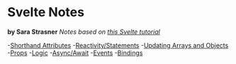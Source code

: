 # Svelte Notes
**by Sara Strasner** 
*Notes based on [this Svelte tutorial](https://svelte.dev/tutorial/)* 

-[Shorthand Attributes](./shorthand.md)
-[Reactivity/Statements](./reactivity.md)
-[Updating Arrays and Objects](./updatingArraysAndObjects.md)
-[Props](./props.md)
-[Logic](./logic.md)
-[Async/Await](./asyncAwait.md)
-[Events](./events.md)
-[Bindings](./bindings.md)


